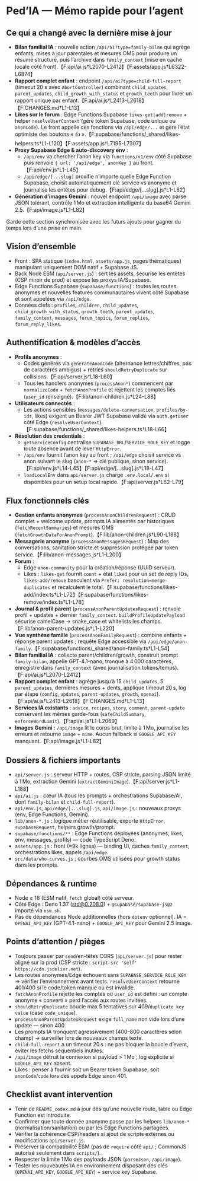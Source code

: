# Ped’IA — Mémo rapide pour l’agent

## Ce qui a changé avec la dernière mise à jour
- **Bilan familial IA** : nouvelle action `/api/ai?type=family-bilan` qui agrège enfants, mises à jour parentales et mesures OMS pour produire un résumé structuré, puis l’archive dans `family_context` (mise en cache locale côté front).【F:api/ai.js†L2070-L2412】【F:assets/app.js†L6322-L6874】
- **Rapport complet enfant** : endpoint `/api/ai?type=child-full-report` (timeout 20 s avec `AbortController`) combinant `child_updates`, `parent_updates`, `child_growth_with_status` et `growth_teeth` pour livrer un rapport unique par enfant.【F:api/ai.js†L2413-L2618】【F:CHANGES.md†L1-L13】
- **Likes sur le forum** : Edge Functions Supabase `likes-get|add|remove` + helper `resolveUserContext` (gère token Supabase, code unique ou `anonCode`). Le front appelle ces fonctions via `/api/edge/...` et gère l’état optimiste des boutons « 👍 ».【F:supabase/functions/_shared/likes-helpers.ts†L1-L120】【F:assets/app.js†L7195-L7307】
- **Proxy Supabase Edge & auto-discovery env** : 
  - `/api/env` va chercher l’anon key via `functions/v1/env` côté Supabase puis renvoie `{ url: '/api/edge', anonKey }` au front.【F:api/env.js†L1-L45】
  - `/api/edge/[...slug]` proxifie n’importe quelle Edge Function Supabase, choisit automatiquement clé service vs anonyme et journalise les entêtes pour debug.【F:api/edge/[...slug].js†L1-L62】
- **Génération d’images Gemini** : nouvel endpoint `/api/image` avec parse JSON tolérant, contrôle 1 Mo et extraction intelligente du base64 Gemini 2.5.【F:api/image.js†L1-L82】

Garde cette section synchronisée avec les futurs ajouts pour gagner du temps lors d’une prise en main.

## Vision d’ensemble
- Front : SPA statique (`index.html`, `assets/app.js`, pages thématiques) manipulant uniquement DOM natif + Supabase JS.
- Back Node ESM (`api/server.js`) : sert les assets, sécurise les entêtes (CSP miroir de prod) et expose les proxys IA/Supabase.
- Edge Functions Supabase (`supabase/functions`) : toutes les routes anonymes et nouvelles features communautaires vivent côté Supabase et sont appelées via `/api/edge`.
- Données clefs : `profiles`, `children`, `child_updates`, `child_growth_with_status`, `growth_teeth`, `parent_updates`, `family_context`, `messages`, `forum_topics`, `forum_replies`, `forum_reply_likes`.

## Authentification & modèles d’accès
- **Profils anonymes** :
  - Codes générés via `generateAnonCode` (alternance lettres/chiffres, pas de caractères ambigus) + retries `shouldRetryDuplicate` sur collisions.【F:api/server.js†L18-L60】
  - Tous les handlers anonymes (`processAnon*`) commencent par `normalizeCode` + `fetchAnonProfile` et rejettent les comptes liés (`user_id` renseigné).【F:lib/anon-children.js†L24-L88】
- **Utilisateurs connectés** :
  - Les actions sensibles (`messages/delete-conversation`, `profiles/by-ids`, likes) exigent un Bearer JWT Supabase validé via `auth.getUser` côté Edge (`resolveUserContext`).【F:supabase/functions/_shared/likes-helpers.ts†L18-L66】
- **Résolution des credentials** :
  - `getServiceConfig` centralise `SUPABASE_URL`/`SERVICE_ROLE_KEY` et logge toute absence avant de lever `HttpError`.
  - `/api/env` fournit l’anon key au front ; `/api/edge` choisit service vs anon suivant le slug (`anon-*` ⇒ clé publique, sinon service).【F:api/env.js†L14-L45】【F:api/edge/[...slug].js†L18-L47】
  - `loadLocalEnv` dans `api/server.js` charge `.env.local`/`.env` si disponibles pour un setup local rapide.【F:api/server.js†L62-L79】

## Flux fonctionnels clés
- **Gestion enfants anonymes** (`processAnonChildrenRequest`) : CRUD complet + welcome update, prompts IA alimentés par historiques (`fetchRecentSummaries`) et mesures OMS (`fetchGrowthDataForAnonPrompt`).【F:lib/anon-children.js†L90-L188】
- **Messagerie anonyme** (`processAnonMessagesRequest`) : Map des conversations, sanitation stricte et suppression protégée par token service.【F:lib/anon-messages.js†L1-L200】
- **Forum** :
  - Edge `anon-community` pour la création/réponse (UUID serveur).
  - Likes : `likes-get` fournit `count` + état `liked` pour un set de reply IDs, `likes-add/remove` basculent via `Prefer: resolution=merge-duplicates` et recalculent le total.【F:supabase/functions/likes-add/index.ts†L1-L72】【F:supabase/functions/likes-remove/index.ts†L1-L78】
- **Journal & profil parent** (`processAnonParentUpdatesRequest`) : renvoie profil + updates + dernier `family_context`. `buildProfileUpdatePayload` sécurise camelCase → snake_case et whitelists les champs.【F:lib/anon-parent-updates.js†L1-L220】
- **Vue synthèse famille** (`processAnonFamilyRequest`) : combine enfants + réponse parent updates ; requête Edge accessible via `/api/edge/anon-family`.【F:supabase/functions/_shared/anon-family.ts†L1-L54】
- **Bilan familial IA** : collecte parent/children/growth, construit prompt `family-bilan`, appelle GPT-4.1-nano, tronque à 4 000 caractères, enregistre dans `family_context` (avec journalisation tokens/temps).【F:api/ai.js†L2070-L2412】
- **Rapport complet enfant** : agrège jusqu’à 15 `child_updates`, 5 `parent_updates`, dernières mesures + dents, applique timeout 20 s, log par étape (`config`, `updates`, `parent-updates`, `growth`, `openai`).【F:api/ai.js†L2413-L2618】【F:CHANGES.md†L1-L13】
- **Services IA existants** : `advice`, `recipes`, `story`, `comment`, `parent-update` conservent les mêmes garde-fous (`safeChildSummary`, `enforceWordLimit`).【F:api/ai.js†L1-L2069】
- **Images Gemini** : `/api/image` lit le corps brut, limite à 1 Mo, journalise les erreurs et retourne `image` + `mime`. Aucun fallback si `GOOGLE_API_KEY` manquant.【F:api/image.js†L1-L82】

## Dossiers & fichiers importants
- `api/server.js` : serveur HTTP + routes, CSP stricte, parsing JSON limité à 1 Mo, extraction Gemini (`extractGeminiImage`).【F:api/server.js†L1-L188】
- `api/ai.js` : cœur IA (tous les prompts + orchestrations Supabase/AI, dont `family-bilan` et `child-full-report`).
- `api/env.js`, `api/edge/[...slug].js`, `api/image.js` : nouveaux proxys (env, Edge Functions, Gemini).
- `lib/anon-*.js` : logique métier réutilisable, exporte `HttpError`, `supabaseRequest`, helpers growth/prompt.
- `supabase/functions/**` : Edge Functions déployées (anonymes, likes, env, messages, profils) — code TypeScript Deno.
- `assets/app.js` : front (≈9k lignes) — binding UI, caches `family_context`, orchestrations likes, appels `/api/edge`.
- `src/data/who-curves.js` : courbes OMS utilisées pour growth status dans les prompts.

## Dépendances & runtime
- Node ≥ 18 (ESM natif, `fetch` global) côté serveur.
- Côté Edge : Deno 1.37 (std@0.208.0) + `@supabase/supabase-js@2` importé via `esm.sh`.
- Pas de dépendances Node additionnelles (hors `dotenv` optionnel). IA = `OPENAI_API_KEY` (GPT-4.1-nano) + `GOOGLE_API_KEY` pour Gemini 2.5 image.

## Points d’attention / pièges
- Toujours passer par `send`/en-têtes CORS (`api/server.js`) pour rester aligné sur la prod (CSP stricte : `script-src 'self' https://cdn.jsdelivr.net`).
- Les routes anonymes/Edge échouent sans `SUPABASE_SERVICE_ROLE_KEY` ⇒ vérifier l’environnement avant tests. `resolveUserContext` retourne 401/400 si le code/token manque ou est invalide.
- `fetchAnonProfile` rejette les comptes où `user_id` est défini : un compte anonyme « converti » perd l’accès aux routes invitées.
- `shouldRetryDuplicate` boucle max 5 tentatives sur 409/`duplicate key value` (case `code_unique`).
- `processAnonParentUpdatesRequest` exige `full_name` non vide lors d’une update — sinon 400.
- Les prompts IA tronquent agressivement (400–800 caractères selon champ) → surveiller lors de nouveaux champs texte.
- `child-full-report` a un timeout 20 s : ne pas bloquer la boucle d’event, éviter les fetchs séquentiels inutiles.
- `/api/image` détruit la connexion si payload > 1 Mo ; log explicite si `GOOGLE_API_KEY` absent.
- Likes : penser à fournir soit un Bearer token Supabase, soit `anonCode`/`code` lors des appels Edge sinon 401.

## Checklist avant intervention
- Tenir ce `README_codex.md` à jour dès qu’une nouvelle route, table ou Edge Function est introduite.
- Confirmer que toute donnée anonyme passe par les helpers `lib/anon-*` (normalisation/sanitation) ou par les Edge Functions partagées.
- Vérifier la cohérence CSP/headers si ajout de scripts externes ou modifications `api/server.js`.
- Préserver la compatibilité ESM (pas de `require` côté `api/` ; CommonJS autorisé seulement dans `scripts/`).
- Respecter la limite 1 Mo des payloads JSON (`parseJson`, `/api/image`).
- Tester les nouveautés IA en environnement disposant des clés (`OPENAI_API_KEY`, `GOOGLE_API_KEY`) + service key Supabase.

